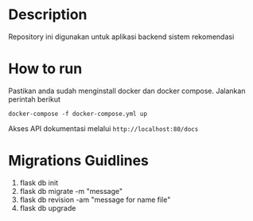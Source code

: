 # Description 
Repository ini digunakan untuk aplikasi backend sistem rekomendasi 

# How to run
Pastikan anda sudah menginstall docker dan docker compose.
Jalankan perintah berikut 
```
docker-compose -f docker-compose.yml up
```
Akses API dokumentasi  melalui `http://localhost:80/docs`

# Migrations Guidlines 
1. flask db init
2. flask db migrate -m "message"
3. flask db revision -am "message for name file"
4. flask db upgrade
